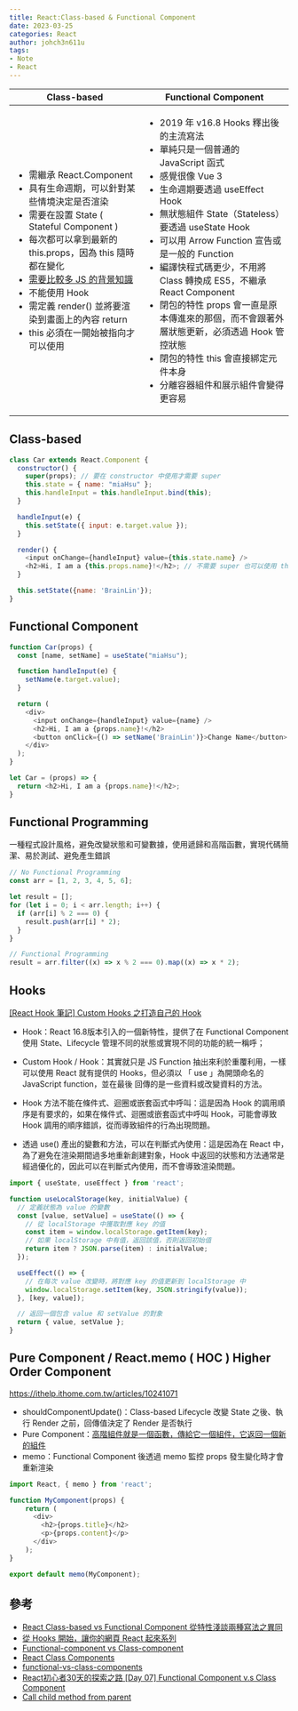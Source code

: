 ```yaml
---
title: React:Class-based & Functional Component
date: 2023-03-25
categories: React
author: johch3n611u
tags:
- Note
- React
---
```


|Class-based|Functional Component|
|-------------|-------------|
|<ul><li>需繼承 React.Component</li><li>具有生命週期，可以針對某些情境決定是否渲染</li><li>需要在設置 State ( Stateful Component )</li><li>每次都可以拿到最新的 this.props，因為 this 隨時都在變化</li><li>[需要比較多 JS 的背景知識](/Javascript/LetYouRoughlyUnderstandJsBasics/)</li><li>不能使用 Hook</li><li>需定義 render() 並將要渲染到畫面上的內容 return</li><li>this 必須在一開始被指向才可以使用</li></ul>|<ul><li>2019 年 v16.8 Hooks 釋出後的主流寫法</li><li>單純只是一個普通的 JavaScript 函式</li><li>感覺很像 Vue 3</li><li>生命週期要透過 useEffect Hook</li><li>無狀態組件 State（Stateless）要透過 useState Hook</li><li>可以用 Arrow Function 宣告或是一般的 Function</li><li>編譯快程式碼更少，不用將 Class 轉換成 ES5，不繼承 React Component</li><li>閉包的特性 props 會一直是原本傳進來的那個，而不會跟著外層狀態更新，必須透過 Hook 管控狀態</li><li>閉包的特性 this 會直接綁定元件本身</li><li>分離容器組件和展示組件會變得更容易</li></ul>|

## Class-based

```js
class Car extends React.Component { 
  constructor() { 
    super(props); // 要在 constructor 中使用才需要 super
    this.state = { name: "miaHsu" };
    this.handleInput = this.handleInput.bind(this);
  }

  handleInput(e) {
    this.setState({ input: e.target.value });
  }

  render() {
    <input onChange={handleInput} value={this.state.name} />
    <h2>Hi, I am a {this.props.name}!</h2>; // 不需要 super 也可以使用 this.props
  }

  this.setState({name: 'BrainLin'});
}
```

## Functional Component

```js
function Car(props) {
  const [name, setName] = useState("miaHsu");

  function handleInput(e) {
    setName(e.target.value);
  }

  return (
    <div>
      <input onChange={handleInput} value={name} />
      <h2>Hi, I am a {props.name}!</h2>
      <button onClick={() => setName('BrainLin')}>Change Name</button>
    </div>
  );
}

let Car = (props) => {
  return <h2>Hi, I am a {props.name}!</h2>;
}
```

## Functional Programming

一種程式設計風格，避免改變狀態和可變數據，使用遞歸和高階函數，實現代碼簡潔、易於測試、避免產生錯誤

```js
// No Functional Programming
const arr = [1, 2, 3, 4, 5, 6];

let result = [];
for (let i = 0; i < arr.length; i++) {
  if (arr[i] % 2 === 0) {
    result.push(arr[i] * 2);
  }
}

// Functional Programming
result = arr.filter((x) => x % 2 === 0).map((x) => x * 2);
```

## Hooks

[[React Hook 筆記] Custom Hooks 之打造自己的 Hook](https://medium.com/hannah-lin/react-hook-%E7%AD%86%E8%A8%98-custom-hooks-%E4%B9%8B%E6%89%93%E9%80%A0%E8%87%AA%E5%B7%B1%E7%9A%84-hook-b046f6778f33)

* Hook：React 16.8版本引入的一個新特性，提供了在 Functional Component 使用 State、Lifecycle 管理不同的狀態或實現不同的功能的統一稱呼；
* Custom Hook / Hook：其實就只是 JS Function 抽出來利於重覆利用，一樣可以使用 React 就有提供的 Hooks，但必須以 「 use 」為開頭命名的 JavaScript function，並在最後 回傳的是一些資料或改變資料的方法。

* Hook 方法不能在條件式、迴圈或嵌套函式中呼叫：這是因為 Hook 的調用順序是有要求的，如果在條件式、迴圈或嵌套函式中呼叫 Hook，可能會導致 Hook 調用的順序錯誤，從而導致組件的行為出現問題。

* 透過 use() 產出的變數和方法，可以在判斷式內使用：這是因為在 React 中，為了避免在渲染期間過多地重新創建對象，Hook 中返回的狀態和方法通常是經過優化的，因此可以在判斷式內使用，而不會導致渲染問題。

```js
import { useState, useEffect } from 'react';

function useLocalStorage(key, initialValue) {
  // 定義狀態為 value 的變數
  const [value, setValue] = useState(() => {
    // 從 localStorage 中獲取對應 key 的值
    const item = window.localStorage.getItem(key);
    // 如果 localStorage 中有值，返回該值，否則返回初始值
    return item ? JSON.parse(item) : initialValue;
  });

  useEffect(() => {
    // 在每次 value 改變時，將對應 key 的值更新到 localStorage 中
    window.localStorage.setItem(key, JSON.stringify(value));
  }, [key, value]);

  // 返回一個包含 value 和 setValue 的對象
  return { value, setValue };
}
```

## Pure Component / React.memo ( HOC ) Higher Order Component 

https://ithelp.ithome.com.tw/articles/10241071

* shouldComponentUpdate()：Class-based Lifecycle 改變 State 之後、執行 Render 之前，回傳值決定了 Render 是否執行
* Pure Component：[高階組件就是一個函數，傳給它一個組件，它返回一個新的組件](https://hackmd.io/@chrisHsiao/r1ZJu76DD)
* memo：Functional Component 後透過 memo 監控 props 發生變化時才會重新渲染

```js
import React, { memo } from 'react';

function MyComponent(props) {
    return (
      <div>
        <h2>{props.title}</h2>
        <p>{props.content}</p>
      </div>
    );
}

export default memo(MyComponent);
```

## 參考

* [React Class-based vs Functional Component 從特性淺談兩種寫法之異同](https://linyencheng.github.io/2020/02/02/react-component-class-based-vs-functional/)
* [從 Hooks 開始，讓你的網頁 React 起來系列](https://ithelp.ithome.com.tw/users/20103315/ironman/2668?sc=hot)
* [Functional-component vs Class-component](https://www.tpisoftware.com/tpu/articleDetails/2822)
* [React Class Components](https://www.w3schools.com/react/react_class.asp)
* [functional-vs-class-components](https://djoech.medium.com/functional-vs-class-components-in-react-231e3fbd7108)
* [React初心者30天的探索之路 [Day 07] Functional Component v.s Class Component](https://ithelp.ithome.com.tw/articles/10234746)
* [Call child method from parent](https://stackoverflow.com/questions/37949981/call-child-method-from-parent)